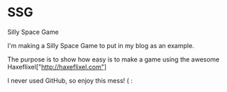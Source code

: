 SSG
===

Silly Space Game

I'm making a Silly Space Game to put in my blog as an example.

The purpose is to show how easy is to make a game using the awesome Haxeflixel["http://haxeflixel.com"]

I never used GitHub, so enjoy this mess! ( :


